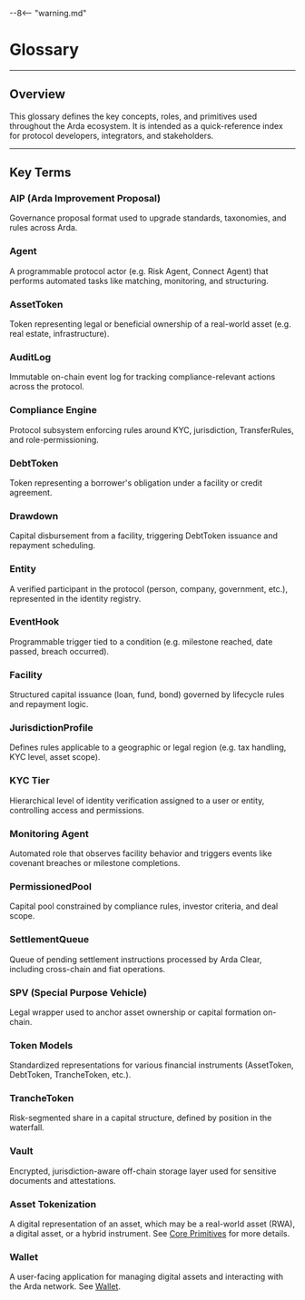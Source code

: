 --8<-- "warning.md"
# Glossary

---

## Overview

This glossary defines the key concepts, roles, and primitives used throughout the Arda ecosystem. It is intended as a quick-reference index for protocol developers, integrators, and stakeholders.

---

## Key Terms

### **AIP (Arda Improvement Proposal)**
Governance proposal format used to upgrade standards, taxonomies, and rules across Arda.

### **Agent**
A programmable protocol actor (e.g. Risk Agent, Connect Agent) that performs automated tasks like matching, monitoring, and structuring.

### **AssetToken**
Token representing legal or beneficial ownership of a real-world asset (e.g. real estate, infrastructure).

### **AuditLog**
Immutable on-chain event log for tracking compliance-relevant actions across the protocol.

### **Compliance Engine**
Protocol subsystem enforcing rules around KYC, jurisdiction, TransferRules, and role-permissioning.

### **DebtToken**
Token representing a borrower's obligation under a facility or credit agreement.

### **Drawdown**
Capital disbursement from a facility, triggering DebtToken issuance and repayment scheduling.

### **Entity**
A verified participant in the protocol (person, company, government, etc.), represented in the identity registry.

### **EventHook**
Programmable trigger tied to a condition (e.g. milestone reached, date passed, breach occurred).

### **Facility**
Structured capital issuance (loan, fund, bond) governed by lifecycle rules and repayment logic.

### **JurisdictionProfile**
Defines rules applicable to a geographic or legal region (e.g. tax handling, KYC level, asset scope).

### **KYC Tier**
Hierarchical level of identity verification assigned to a user or entity, controlling access and permissions.

### **Monitoring Agent**
Automated role that observes facility behavior and triggers events like covenant breaches or milestone completions.

### **PermissionedPool**
Capital pool constrained by compliance rules, investor criteria, and deal scope.

### **SettlementQueue**
Queue of pending settlement instructions processed by Arda Clear, including cross-chain and fiat operations.

### **SPV (Special Purpose Vehicle)**
Legal wrapper used to anchor asset ownership or capital formation on-chain.

### **Token Models**
Standardized representations for various financial instruments (AssetToken, DebtToken, TrancheToken, etc.).

### **TrancheToken**
Risk-segmented share in a capital structure, defined by position in the waterfall.

### **Vault**
Encrypted, jurisdiction-aware off-chain storage layer used for sensitive documents and attestations.

### **Asset Tokenization**
A digital representation of an asset, which may be a real-world asset (RWA), a digital asset, or a hybrid instrument. See [Core Primitives](../primitives/core-primitives.md) for more details.

### **Wallet**
A user-facing application for managing digital assets and interacting with the Arda network. See [Wallet](../arda-core/wallet.md).
